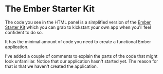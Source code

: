 The Ember Starter Kit
=====================

The code you see in the HTML panel is a simplified version of the [Ember Starter Kit](https://github.com/emberjs/starter-kit) which you can grab to kickstart your own app when you'll feel confident to do so.

It has the minimal amount of code you need to create a functional Ember application.

I've added a couple of comments to explain the parts of the code that might look unfamiliar. Notice that our application hasn't started yet. The reason for that is that we haven't created the application.

